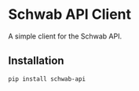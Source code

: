 # Schwab API Client

A simple client for the Schwab API.

## Installation

```bash
pip install schwab-api